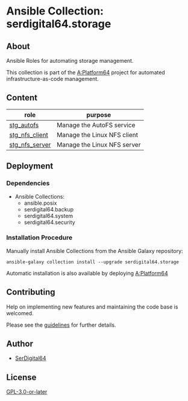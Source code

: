 # Ansible Collection: serdigital64.storage

## About

Ansible Roles for automating storage management.

This collection is part of the [A:Platform64](https://github.com/serdigital64/aplatform64) project for automated infrastructure-as-code management.

## Content

| role                                                                                | purpose                     |
| ----------------------------------------------------------------------------------- | --------------------------- |
| [stg_autofs](https://aplatform64.readthedocs.io/en/latest/roles/stg_autofs)         | Manage the AutoFS service   |
| [stg_nfs_client](https://aplatform64.readthedocs.io/en/latest/roles/stg_nfs_client) | Manage the Linux NFS client |
| [stg_nfs_server](https://aplatform64.readthedocs.io/en/latest/roles/stg_nfs_server) | Manage the Linux NFS server |

## Deployment

### Dependencies

- Ansible Collections:
  - ansible.posix
  - serdigital64.backup
  - serdigital64.system
  - serdigital64.security

### Installation Procedure

Manually install Ansible Collections from the Ansible Galaxy repository:

```shell
ansible-galaxy collection install --upgrade serdigital64.storage
```

Automatic installation is also available by deploying [A:Platform64](https://aplatform64.readthedocs.io/en/latest/#deployment)

## Contributing

Help on implementing new features and maintaining the code base is welcomed.

Please see the [guidelines](https://aplatform64.readthedocs.io/en/latest/contributing/guidelines) for further details.

## Author

- [SerDigital64](https://serdigital64.github.io/)

## License

[GPL-3.0-or-later](https://www.gnu.org/licenses/gpl-3.0.txt)
